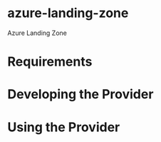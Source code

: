 # azure-landing-zone
Azure Landing Zone

# Requirements


# Developing the Provider


# Using the Provider
